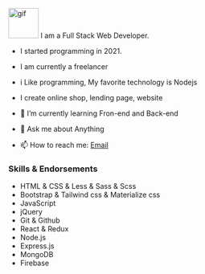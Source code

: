  
<img src="https://thumbs.gfycat.com/AdorableDopeyKinkajou-max-1mb.gif" alt="gif" width="60"> I am a Full Stack Web Developer. 
- I started programming in 2021.
- I am currently a freelancer
- i Like programming, My favorite technology is Nodejs
- I create online shop, lending page, website

- 🌱 I’m currently learning Fron-end and Back-end
- 💬 Ask me about Anything
- 📫 How to reach me: <a href="mailto:jamoliddindev@gmail.com">Email</a>

### Skills & Endorsements

<ul>
  <li>HTML & CSS & Less & Sass & Scss</li>
  <li>Bootstrap & Tailwind css & Materialize css</li>
  <li>JavaScript</li>
  <li>jQuery</li>
  <li>Git & Github</li>
  <li>React & Redux</li>
  <li>Node.js</li>
  <li>Express.js</li>
  <li>MongoDB</li>
  <li>Firebase</li>
</ul>
